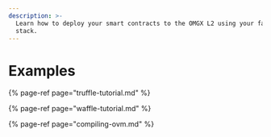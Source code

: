 ```yaml
---
description: >-
  Learn how to deploy your smart contracts to the OMGX L2 using your favorite
  stack.
---
```


# Examples

{% page-ref page="truffle-tutorial.md" %}

{% page-ref page="waffle-tutorial.md" %}

{% page-ref page="compiling-ovm.md" %}





